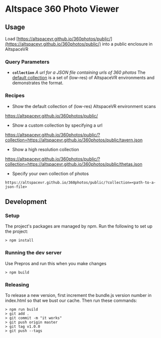 # Altspace 360 Photo Viewer

## Usage
Load [https://altspacevr.github.io/360photos/public/](https://altspacevr.github.io/360photos/public/) into a public enclosure in AltspaceVR

### Query Parameters
- **`collection`** _A url for a JSON file containing urls of 360 photos_
  The [default collection](https://altspacevr.github.io/360photos/public/asvr.json) is a set of (low-res) of AltspaceVR environments and demonstrates the format.

### Recipes
- Show the default collection of (low-res) AltspaceVR environment scans

https://altspacevr.github.io/360photos/public/
- Show a custom collection by specifying a url

https://altspacevr.github.io/360photos/public/?collection=https://altspacevr.github.io/360photos/public/tavern.json
- Show a high resolution collection

https://altspacevr.github.io/360photos/public/?collection=https://altspacevr.github.io/360photos/public/thetas.json
- Specify your own collection of photos
```
https://altspacevr.github.io/360photos/public/?collection=<path-to-a-json-file>
```

## Development
### Setup
The project's packages are managed by npm. Run the following to set up the project:
```
> npm install
```

### Running the dev server
Use Prepros and run this when you make changes
```
> npm build
```

### Releasing
To release a new version, first increment the bundle.js version number in index.html so that we bust our cache.
Then run these commands:

```
> npm run build
> git add .
> git commit -m "it works"
> git push origin master
> git tag v1.0.0
> git push --tags
```
